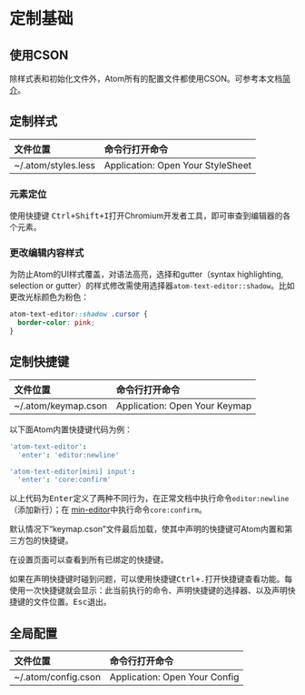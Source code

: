 # 定制基础

## 使用CSON

除样式表和初始化文件外，Atom所有的配置文件都使用CSON。可参考本文档[简介](../CSON简介.md)。

## 定制样式

| 文件位置                | 命令行打开命令                           |
| :------------------ | :-------------------------------- |
| ~/.atom/styles.less | Application: Open Your StyleSheet |

### 元素定位

使用快捷键 <kbd>Ctrl+Shift+I</kbd>打开Chromium开发者工具，即可审查到编辑器的各个元素。

### 更改编辑内容样式

为防止Atom的UI样式覆盖，对语法高亮，选择和gutter（syntax highlighting, selection or gutter）的样式修改需使用选择器`atom-text-editor::shadow`。比如更改光标颜色为粉色：

```css
atom-text-editor::shadow .cursor {
  border-color: pink;
}
```

## 定制快捷键

| 文件位置                | 命令行打开命令                       |
| :------------------ | :---------------------------- |
| ~/.atom/keymap.cson | Application: Open Your Keymap |

以下面Atom内置快捷键代码为例：

```coffee
'atom-text-editor':
  'enter': 'editor:newline'

'atom-text-editor[mini] input':
  'enter': 'core:confirm'
```

以上代码为<kbd>Enter</kbd>定义了两种不同行为，在正常文档中执行命令`editor:newline`（添加新行）；在 [min-editor](../faq.md)中执行命令`core:confirm`。

默认情况下“keymap.cson”文件最后加载，使其中声明的快捷键可Atom内置和第三方包的快捷键。

在设置页面可以查看到所有已绑定的快捷键。

如果在声明快捷键时碰到问题，可以使用快捷键<kbd>Ctrl+.</kbd>打开快捷键查看功能。每使用一次快捷键就会显示：此当前执行的命令、声明快捷键的选择器、以及声明快捷键的文件位置。<kbd>Esc</kbd>退出。

## 全局配置

| 文件位置                | 命令行打开命令                       |
| :------------------ | :---------------------------- |
| ~/.atom/config.cson | Application: Open Your Config |
